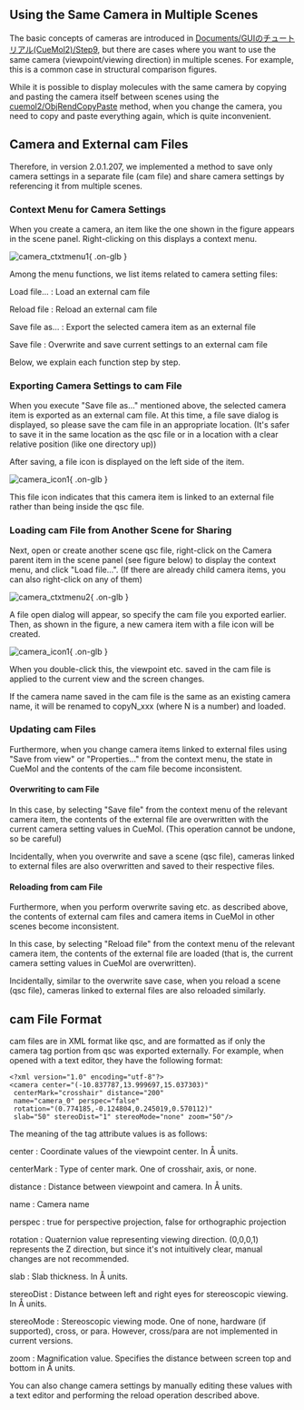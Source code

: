## Using the Same Camera in Multiple Scenes
The basic concepts of cameras are introduced in [Documents/GUIのチュートリアル(CueMol2)/Step9](../../Documents/GUIのチュートリアル(CueMol2)/Step9), but there are cases where you want to use the same camera (viewpoint/viewing direction) in multiple scenes.
For example, this is a common case in structural comparison figures.

While it is possible to display molecules with the same camera by copying and pasting the camera itself between scenes using the [cuemol2/ObjRendCopyPaste](../../cuemol2/ObjRendCopyPaste) method, when you change the camera, you need to copy and paste everything again, which is quite inconvenient.

## Camera and External cam Files
Therefore, in version 2.0.1.207, we implemented a method to save only camera settings in a separate file (cam file) and share camera settings by referencing it from multiple scenes.

### Context Menu for Camera Settings
When you create a camera, an item like the one shown in the figure appears in the scene panel. Right-clicking on this displays a context menu.

![camera_ctxtmenu1](../../assets/images/cuemol2/CameraFile/camera_ctxtmenu1.png){ .on-glb }

Among the menu functions, we list items related to camera setting files:

Load file...
:   Load an external cam file

Reload file
:   Reload an external cam file

Save file as...
:   Export the selected camera item as an external file

Save file
:   Overwrite and save current settings to an external cam file

Below, we explain each function step by step.

### Exporting Camera Settings to cam File
When you execute "Save file as..." mentioned above, the selected camera item is exported as an external cam file.
At this time, a file save dialog is displayed, so please save the cam file in an appropriate location.
(It's safer to save it in the same location as the qsc file or in a location with a clear relative position (like one directory up))

After saving, a file icon is displayed on the left side of the item.

![camera_icon1](../../assets/images/cuemol2/CameraFile/camera_icon1.png){ .on-glb }

This file icon indicates that this camera item is linked to an external file rather than being inside the qsc file.

### Loading cam File from Another Scene for Sharing
Next, open or create another scene qsc file, right-click on the Camera parent item in the scene panel (see figure below) to display the context menu, and click "Load file...".
(If there are already child camera items, you can also right-click on any of them)

![camera_ctxtmenu2](../../assets/images/cuemol2/CameraFile/camera_ctxtmenu2.png){ .on-glb }

A file open dialog will appear, so specify the cam file you exported earlier.
Then, as shown in the figure, a new camera item with a file icon will be created.

![camera_icon1](../../assets/images/cuemol2/CameraFile/camera_icon1.png){ .on-glb }

When you double-click this, the viewpoint etc. saved in the cam file is applied to the current view and the screen changes.

If the camera name saved in the cam file is the same as an existing camera name, it will be renamed to copyN_xxx (where N is a number) and loaded.

### Updating cam Files
Furthermore, when you change camera items linked to external files using "Save from view" or "Properties..." from the context menu, the state in CueMol and the contents of the cam file become inconsistent.

#### Overwriting to cam File
In this case, by selecting "Save file" from the context menu of the relevant camera item, the contents of the external file are overwritten with the current camera setting values in CueMol.
(This operation cannot be undone, so be careful)

Incidentally, when you overwrite and save a scene (qsc file), cameras linked to external files are also overwritten and saved to their respective files.

#### Reloading from cam File
Furthermore, when you perform overwrite saving etc. as described above, the contents of external cam files and camera items in CueMol in other scenes become inconsistent.

In this case, by selecting "Reload file" from the context menu of the relevant camera item, the contents of the external file are loaded (that is, the current camera setting values in CueMol are overwritten).

Incidentally, similar to the overwrite save case, when you reload a scene (qsc file), cameras linked to external files are also reloaded similarly.

## cam File Format
cam files are in XML format like qsc, and are formatted as if only the camera tag portion from qsc was exported externally.
For example, when opened with a text editor, they have the following format:
```
<?xml version="1.0" encoding="utf-8"?>
<camera center="(-10.837787,13.999697,15.037303)"
 centerMark="crosshair" distance="200"
 name="camera_0" perspec="false"
 rotation="(0.774185,-0.124804,0.245019,0.570112)"
 slab="50" stereoDist="1" stereoMode="none" zoom="50"/>
```

The meaning of the tag attribute values is as follows:

center
:   Coordinate values of the viewpoint center. In Å units.

centerMark
:   Type of center mark. One of crosshair, axis, or none.

distance
:   Distance between viewpoint and camera. In Å units.

name
:   Camera name

perspec
:   true for perspective projection, false for orthographic projection

rotation
:   Quaternion value representing viewing direction. (0,0,0,1) represents the Z direction, but since it's not intuitively clear, manual changes are not recommended.

slab
:   Slab thickness. In Å units.

stereoDist
:   Distance between left and right eyes for stereoscopic viewing. In Å units.

stereoMode
:   Stereoscopic viewing mode. One of none, hardware (if supported), cross, or para. However, cross/para are not implemented in current versions.

zoom
:   Magnification value. Specifies the distance between screen top and bottom in Å units.

You can also change camera settings by manually editing these values with a text editor and performing the reload operation described above.
